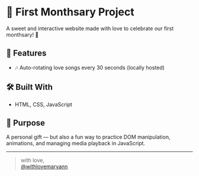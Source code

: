 # 💌 First Monthsary Project

A sweet and interactive website made with love to celebrate our first monthsary! 💖

## 🌟 Features

- 🎶 Auto-rotating love songs every 30 seconds (locally hosted)


## 🛠️ Built With

- HTML, CSS, JavaScript


## 🎯 Purpose

A personal gift — but also a fun way to practice DOM manipulation, animations, and managing media playback in JavaScript.  

---

> with love,  
> [@withlovemaryann](https://github.com/withlovemaryann)
